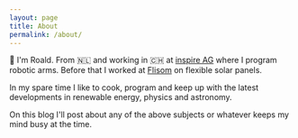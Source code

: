 ```yaml
---
layout: page
title: About
permalink: /about/
---
```


:wave: I'm Roald. From :netherlands: and working in :switzerland: at [inspire AG](https://www.inspire.ethz.ch/) where I program robotic arms. Before that I worked at [Flisom](https://flisom.com/) on flexible solar panels. 

In my spare time I like to cook, program and keep up with the latest developments in renewable energy, physics and astronomy. 

On this blog I'll post about any of the above subjects or whatever keeps my mind busy at the time.
